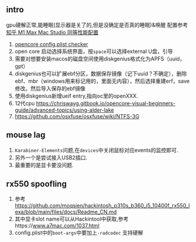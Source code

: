 ## intro
gpu硬解正常,能睡眠(显示器是关了的,但是没确定是否真的睡眠)&唤醒
配置参考[知乎 M1 Max Mac Studio 同等性能配置](https://zhuanlan.zhihu.com/p/580506404)

1. [opencore config.plist checker](https://sanitychecker.ocutils.me/)
2. open core 启动选择系统界面，按`space`可以选择external U盘，引导
3. 需要对想要安装macos的磁盘空间使用diskgenius格式化为APFS（uuid，gpt）
4. diskgenius也可以扩展ebf分区，数据保存镜像（记下uuid？不确定），删除ebf、mbr（windows用来标记用的，里面无内容），然后选择重建erf，save修改。然后导入保存的ebf镜像
5. 使用diskgenius新增ueif entry,指向oc里的openXXX.
6. 12代cpu https://chriswayg.gitbook.io/opencore-visual-beginners-guide/advanced-topics/using-alder-lake
7. https://github.com/osxfuse/osxfuse/wiki/NTFS-3G

## mouse lag
1. `Karabiner-Elements`问题,在`devices`中关闭鼠标对应events的监控即可.
2. 另外一个是尝试接入USB2插口.
3. 最重要的是显卡要没问题.

## rx550 spoofling
1. 参考 https://github.com/moqsien/hackintosh_p310s_b360_i5_10400f_rx550_lexa/blob/main/files/docs/Readme_CN.md
2. 其中显卡slot name可以从Hackintool中获取,参考https://www.a7mac.com/1037.html
3. config.plist中的`boot-args`中要加上`-radcodec` 支持硬解
